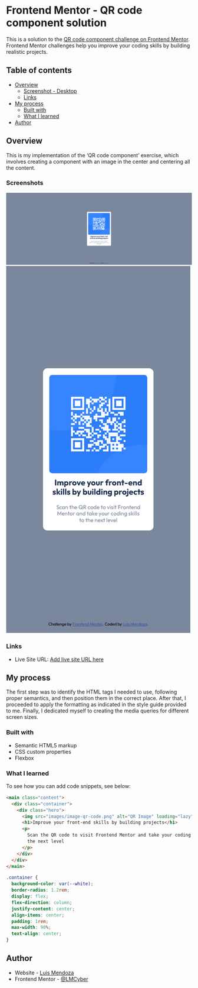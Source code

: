 # Frontend Mentor - QR code component solution

This is a solution to the [QR code component challenge on Frontend Mentor](https://www.frontendmentor.io/challenges/qr-code-component-iux_sIO_H). Frontend Mentor challenges help you improve your coding skills by building realistic projects.

## Table of contents

- [Overview](#overview)
  - [Screenshot - Desktop](#screenshots)
  - [Links](#links)
- [My process](#my-process)
  - [Built with](#built-with)
  - [What I learned](#what-i-learned)
- [Author](#author)

## Overview

This is my implementation of the ‘QR code component’ exercise, which involves creating a component with an image in the center and centering all the content.

### Screenshots

![](./images/desktop.png)
![](./images/mobile.png)

### Links

- Live Site URL: [Add live site URL here](https://lmcyber.github.io/fm-challenge-1/)

## My process

The first step was to identify the HTML tags I needed to use, following proper semantics, and then position them in the correct place. After that, I proceeded to apply the formatting as indicated in the style guide provided to me. Finally, I dedicated myself to creating the media queries for different screen sizes.

### Built with

- Semantic HTML5 markup
- CSS custom properties
- Flexbox

### What I learned

To see how you can add code snippets, see below:

```html
<main class="content">
  <div class="container">
    <div class="hero">
      <img src="images/image-qr-code.png" alt="QR Image" loading="lazy" />
      <h1>Improve your front-end skills by building projects</h1>
      <p>
        Scan the QR code to visit Frontend Mentor and take your coding skills to
        the next level
      </p>
    </div>
  </div>
</main>
```

```css
.container {
  background-color: var(--white);
  border-radius: 1.2rem;
  display: flex;
  flex-direction: column;
  justify-content: center;
  align-items: center;
  padding: 1rem;
  max-width: 90%;
  text-align: center;
}
```

## Author

- Website - [Luis Mendoza](https://github.com/LMCyber)
- Frontend Mentor - [@LMCyber](https://www.frontendmentor.io/profile/LMCyber)
